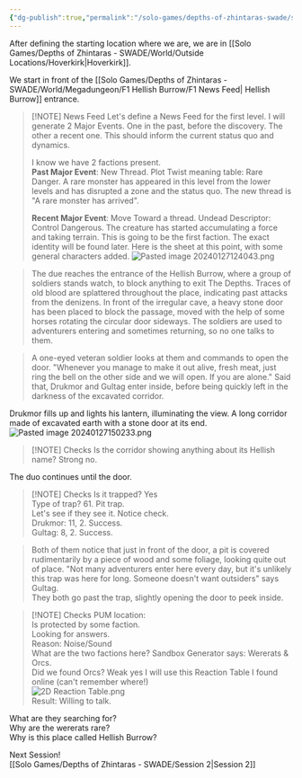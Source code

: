 ```yaml
---
{"dg-publish":true,"permalink":"/solo-games/depths-of-zhintaras-swade/session-1/"}
---
```



After defining the starting location where we are, we are in [[Solo Games/Depths of Zhintaras - SWADE/World/Outside Locations/Hoverkirk\|Hoverkirk]].

We start in front of the [[Solo Games/Depths of Zhintaras - SWADE/World/Megadungeon/F1 Hellish Burrow/F1 News Feed\| Hellish Burrow]] entrance.

> [!NOTE] News Feed
> Let's define a News Feed for the first level.
> I will generate 2 Major Events. One in the past, before the discovery. The other a recent one. This should inform the current status quo and dynamics.
> 
> I know we have 2 factions present.   
> **Past Major Event**: New Thread. Plot Twist meaning table: Rare Danger.
> A rare monster has appeared in this level from the lower levels and has disrupted a zone and the status quo.
> The new thread is "A rare monster has arrived".
> 
> **Recent Major Event**: Move Toward a thread.
> Undead Descriptor: Control Dangerous.
> The creature has started accumulating a force and taking terrain. This is going to be the first faction. The exact identity will be found later.
> Here is the sheet at this point, with some general characters added.
> ![Pasted image 20240127124043.png](/img/user/z_Attachments/Pasted%20image%2020240127124043.png)

> The due reaches the entrance of the Hellish Burrow, where a group of soldiers stands watch, to block anything to exit The Depths.
Traces of old blood are splattered throughout the place, indicating past attacks from the denizens. In front of the irregular cave, a heavy stone door has been placed to block the passage, moved with the help of some horses rotating the circular door sideways. 
The soldiers are used to adventurers entering and sometimes returning, so no one talks to them.

> A one-eyed veteran soldier looks at them and commands to open the door.
"Whenever you manage to make it out alive, fresh meat, just ring the bell on the other side and we will open. If you are alone."
Said that, Drukmor and Gultag enter inside, before being quickly left in the darkness of the excavated corridor.

Drukmor fills up and lights his lantern, illuminating the view. A long corridor made of excavated earth with a stone door at its end.  
![Pasted image 20240127150233.png](/img/user/z_Attachments/Pasted%20image%2020240127150233.png)

> [!NOTE] Checks
> Is the corridor showing anything about its Hellish name? Strong no.

The duo continues until the door.

> [!NOTE] Checks
> Is it trapped? Yes   
> Type of trap? 61. Pit trap.   
> Let's see if they see it. Notice check.   
> Drukmor: 11, 2. Success.   
> Gultag: 8, 2. Success. 

> Both of them notice that just in front of the door, a pit is covered rudimentarily by a piece of wood and some foliage, looking quite out of place.
> "Not many adventurers enter here every day, but it's unlikely this trap was here for long. Someone doesn't want outsiders" says Gultag.  
> They both go past the trap, slightly opening the door to peek inside.

> [!NOTE] Checks
> PUM location:  
> Is protected by some faction.  
> Looking for answers.  
> Reason: Noise/Sound  
> What are the two factions here? Sandbox Generator says: Wererats & Orcs.  
> Did we found Orcs? Weak yes
> I will use this Reaction Table I found online (can't remember where!)  
> ![2D Reaction Table.png](/img/user/z_Attachments/2D%20Reaction%20Table.png)  
> Result: Willing to talk.

What are they searching for?  
Why are the wererats rare?  
Why is this place called Hellish Burrow?  

Next Session!  
[[Solo Games/Depths of Zhintaras - SWADE/Session 2\|Session 2]]

